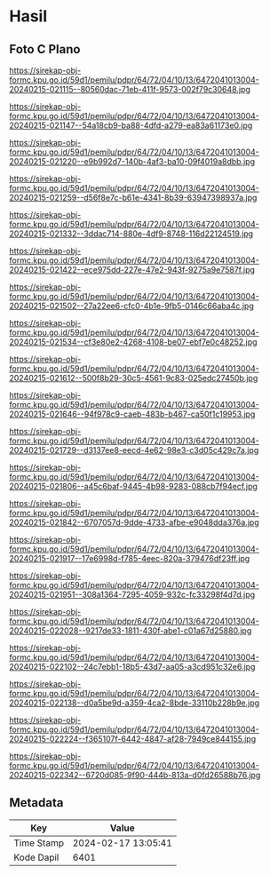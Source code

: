# Hasil

## Foto C Plano

https://sirekap-obj-formc.kpu.go.id/59d1/pemilu/pdpr/64/72/04/10/13/6472041013004-20240215-021115--80560dac-71eb-411f-9573-002f79c30648.jpg

https://sirekap-obj-formc.kpu.go.id/59d1/pemilu/pdpr/64/72/04/10/13/6472041013004-20240215-021147--54a18cb9-ba88-4dfd-a279-ea83a61173e0.jpg

https://sirekap-obj-formc.kpu.go.id/59d1/pemilu/pdpr/64/72/04/10/13/6472041013004-20240215-021220--e9b992d7-140b-4af3-ba10-09f4019a8dbb.jpg

https://sirekap-obj-formc.kpu.go.id/59d1/pemilu/pdpr/64/72/04/10/13/6472041013004-20240215-021259--d56f8e7c-b61e-4341-8b39-63947398937a.jpg

https://sirekap-obj-formc.kpu.go.id/59d1/pemilu/pdpr/64/72/04/10/13/6472041013004-20240215-021332--3ddac714-880e-4df9-8748-116d22124519.jpg

https://sirekap-obj-formc.kpu.go.id/59d1/pemilu/pdpr/64/72/04/10/13/6472041013004-20240215-021422--ece975dd-227e-47e2-943f-9275a9e7587f.jpg

https://sirekap-obj-formc.kpu.go.id/59d1/pemilu/pdpr/64/72/04/10/13/6472041013004-20240215-021502--27a22ee6-cfc0-4b1e-9fb5-0146c66aba4c.jpg

https://sirekap-obj-formc.kpu.go.id/59d1/pemilu/pdpr/64/72/04/10/13/6472041013004-20240215-021534--cf3e80e2-4268-4108-be07-ebf7e0c48252.jpg

https://sirekap-obj-formc.kpu.go.id/59d1/pemilu/pdpr/64/72/04/10/13/6472041013004-20240215-021612--500f8b29-30c5-4561-9c83-025edc27450b.jpg

https://sirekap-obj-formc.kpu.go.id/59d1/pemilu/pdpr/64/72/04/10/13/6472041013004-20240215-021646--94f978c9-caeb-483b-b467-ca50f1c19953.jpg

https://sirekap-obj-formc.kpu.go.id/59d1/pemilu/pdpr/64/72/04/10/13/6472041013004-20240215-021729--d3137ee8-eecd-4e62-98e3-c3d05c429c7a.jpg

https://sirekap-obj-formc.kpu.go.id/59d1/pemilu/pdpr/64/72/04/10/13/6472041013004-20240215-021806--a45c6baf-9445-4b98-9283-088cb7f94ecf.jpg

https://sirekap-obj-formc.kpu.go.id/59d1/pemilu/pdpr/64/72/04/10/13/6472041013004-20240215-021842--6707057d-9dde-4733-afbe-e9048dda376a.jpg

https://sirekap-obj-formc.kpu.go.id/59d1/pemilu/pdpr/64/72/04/10/13/6472041013004-20240215-021917--17e6998d-f785-4eec-820a-379476df23ff.jpg

https://sirekap-obj-formc.kpu.go.id/59d1/pemilu/pdpr/64/72/04/10/13/6472041013004-20240215-021951--308a1364-7295-4059-932c-fc33298f4d7d.jpg

https://sirekap-obj-formc.kpu.go.id/59d1/pemilu/pdpr/64/72/04/10/13/6472041013004-20240215-022028--9217de33-1811-430f-abe1-c01a67d25880.jpg

https://sirekap-obj-formc.kpu.go.id/59d1/pemilu/pdpr/64/72/04/10/13/6472041013004-20240215-022102--24c7ebb1-18b5-43d7-aa05-a3cd951c32e6.jpg

https://sirekap-obj-formc.kpu.go.id/59d1/pemilu/pdpr/64/72/04/10/13/6472041013004-20240215-022138--d0a5be9d-a359-4ca2-8bde-33110b228b9e.jpg

https://sirekap-obj-formc.kpu.go.id/59d1/pemilu/pdpr/64/72/04/10/13/6472041013004-20240215-022224--f365107f-6442-4847-af28-7949ce844155.jpg

https://sirekap-obj-formc.kpu.go.id/59d1/pemilu/pdpr/64/72/04/10/13/6472041013004-20240215-022342--6720d085-9f90-444b-813a-d0fd26588b76.jpg


## Metadata

| Key        | Value               |
| ---------- | ------------------- |
| Time Stamp | 2024-02-17 13:05:41 |
| Kode Dapil | 6401                |



